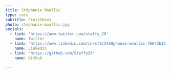 ```yaml
---
title: Stéphanie Moallic
type: core
subtitle: FinistDevs
photo: stephanie-moallic.jpg
socials:
  - link: 'https://www.twitter.com/steffy_29'
    name: Twitter
  - link: 'https://www.linkedin.com/in/st%C3%A9phanie-moallic-76642b12'
    name: LinkedIn
  - link: 'https://github.com/Steffy29'
    name: Github

---
```


